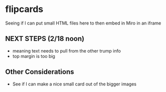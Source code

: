 # flipcards

Seeing if I can put small HTML files here to then embed in Miro in an iframe

## NEXT STEPS (2/18 noon)

- meaning text needs to pull from the other trump info
- top margin is too big

## Other Considerations

- See if I can make a nice small card out of the bigger images

